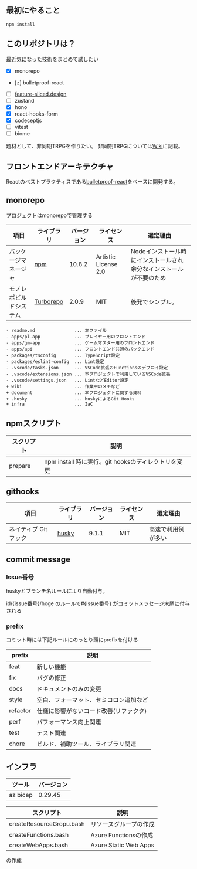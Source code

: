 ## 最初にやること

```
npm install
```

## このリポジトリは？
最近気になった技術をまとめて試したい
- [x] monorepo
- [z] bulletproof-react
- [ ] [feature-sliced.design](https://feature-sliced.design/)
- [ ] zustand
- [x] hono
- [x] react-hooks-form
- [x] codeceptjs 
- [ ] vitest
- [ ] biome

題材として、非同期TRPGを作りたい。
非同期TRPGについては[Wiki](./wiki/top/非同期TRPGとは.md)に記載。


## フロントエンドアーキテクチャ
Reactのベストプラクティスである[bulletproof-react](https://github.com/alan2207/bulletproof-react)をベースに開発する。

## monorepo
プロジェクトはmonorepoで管理する

項目|ライブラリ|バージョン|ライセンス|選定理由
--|--|--|--|--
パッケージマネージャ|[npm](https://github.com/npm/cli)|10.8.2|Artistic License 2.0|Nodeインストール時にインストールされ余分なインストールが不要のため
モノレポビルドシステム|[Turborepo](https://github.com/vercel/turbo)|2.0.9|MIT|後発でシンプル。



```
- readme.md               ... 本ファイル
- apps/pl-app             ... プレイヤー用のフロントエンド
- apps/gm-app             ... ゲームマスター用のフロントエンド
- apps/api                ... フロントエンド共通のバックエンド
- packages/tsconfig       ... TypeScript設定
- packages/eslint-config  ... Lint設定
- .vscode/tasks.json      ... VSCode拡張のFunctionsのデプロイ設定
- .vscode/extensions.json ... 本プロジェクトで利用しているVSCode拡張
- .vscode/settings.json   ... LintなどEditor設定
+ wiki                    ... 作業中のメモなど
+ document                ... 本プロジェクトに関する資料
+ .husky                  ... huskyによるGit Hooks
+ infra                   ... IaC
```

## npmスクリプト

スクリプト|説明
--|--
prepare|npm install 時に実行。git hooksのディレクトリを変更

## githooks

項目|ライブラリ|バージョン|ライセンス|選定理由
--|--|--|--|--
ネイティブ Git フック|[husky](https://github.com/typicode/husky)|9.1.1|MIT|高速で利用例が多い

## commit message 
### Issue番号
huskyとブランチ名ルールにより自動付与。

id/{issue番号}/hoge のルールで#{issue番号} がコミットメッセージ末尾に付与される

### prefix
コミット時には下記ルールにのっとり頭にprefixを付ける

prefix|説明
--|--
feat|新しい機能
fix|バグの修正
docs|ドキュメントのみの変更
style|空白、フォーマット、セミコロン追加など
refactor|仕様に影響がないコード改善(リファクタ)
perf|パフォーマンス向上関連
test|テスト関連
chore| ビルド、補助ツール、ライブラリ関連

## インフラ

ツール|バージョン
--|--
az bicep|0.29.45

スクリプト|説明
--|--
createResourceGropu.bash|リソースグループの作成
createFunctions.bash|Azure Functionsの作成
createWebApps.bash|Azure Static Web Apps

の作成

